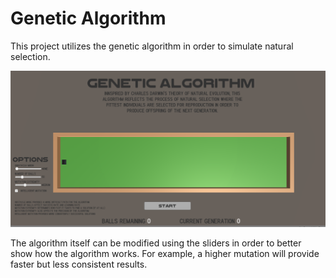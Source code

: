 # Genetic Algorithm
This project utilizes the genetic algorithm in order to simulate natural selection. 

![](images/genetic.png)

The algorithm itself can be modified using the sliders in order to better show how the algorithm works. For example, a higher mutation will provide faster but less consistent results. 
